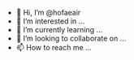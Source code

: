 - 👋 Hi, I’m @hofaeair
- 👀 I’m interested in ...
- 🌱 I’m currently learning ...
- 💞️ I’m looking to collaborate on ...
- 📫 How to reach me ...

